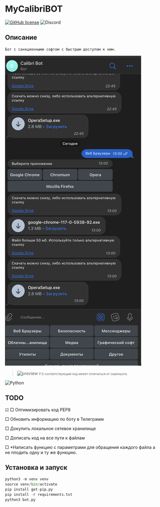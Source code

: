 # MyCalibriBOT
[![GitHub license](https://img.shields.io/github/license/pijawca/svyaznoybot?style=flat-square)](https://github.com//pijawca/svyaznoybot/LICENSE.md)
![Discord](https://img.shields.io/discord/1106578647705469009?label=%D0%A1%D0%B5%D1%80%D0%B2%D0%B5%D1%80%20%D0%BF%D0%BE%D0%B4%D0%B4%D0%B5%D1%80%D0%B6%D0%BA%D0%B8&style=flat-square&logo=Discord&logoColor=white&link=https%3A%2F%2Fdiscord.gg%2FZspmr6Q4aZ)

## Описание

```
Бот с санкционными софтом с быстрым доступом к ним.
```

![logo](https://raw.githubusercontent.com/pijawca/pijawca/main/resources/Снимок%20экрана%202023-09-30%20в%2013.04.19.png)

>![preview](https://i.ibb.co/0fDZYQF/2023-08-05-22-12-08.png) <font size="1"> P.S соответствующий код может отличаться от скриншота.</font>

![Python](https://img.shields.io/badge/python-3670A0?style=for-the-badge&logo=python&logoColor=ffdd54)


## TODO
☑
□ Оптимизировать код PEP8

□ Обновить информацию по боту в Телеграмм

□ Докупить локальное сетевое хранилище

□ Дописать код на все пути к файлам

□ *Написать функцию с параметрами для обращения каждого файла а не плодить одну и ту же функцию.


## Установка и запуск

```python
python3 -m venv venv
source venv/bin/activate
pip install get-pip.py
pip install -r requirements.txt
python3 bot.py
```

